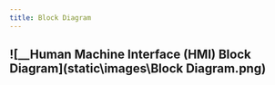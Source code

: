 ```yaml
---
title: Block Diagram
---
```


## ![__Human Machine Interface (HMI) Block Diagram](static\images\Block Diagram.png)
